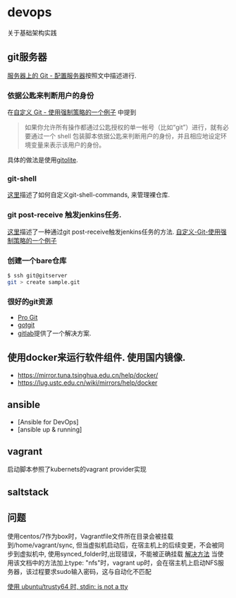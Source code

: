 # devops
关于基础架构实践

## git服务器

[服务器上的 Git - 配置服务器](https://git-scm.com/book/zh/v2/%E6%9C%8D%E5%8A%A1%E5%99%A8%E4%B8%8A%E7%9A%84-Git-%E9%85%8D%E7%BD%AE%E6%9C%8D%E5%8A%A1%E5%99%A8)按照文中描述进行.

### 依据公匙来判断用户的身份

在[自定义 Git - 使用强制策略的一个例子](https://git-scm.com/book/zh/v2/%E8%87%AA%E5%AE%9A%E4%B9%89-Git-%E4%BD%BF%E7%94%A8%E5%BC%BA%E5%88%B6%E7%AD%96%E7%95%A5%E7%9A%84%E4%B8%80%E4%B8%AA%E4%BE%8B%E5%AD%90#_an_example_git_enforced_policy) 中提到
>    如果你允许所有操作都通过公匙授权的单一帐号（比如“git”）进行，就有必要通过一个 shell 包装脚本依据公匙来判断用户的身份，并且相应地设定环境变量来表示该用户的身份。

具体的做法是使用[gitolite](https://github.com/sitaramc/gitolite).

### git-shell

[这里](http://planzero.org/blog/2012/10/24/hosting_an_admin-friendly_git_server_with_git-shell)描述了如何自定义git-shell-commands, 来管理裸仓库.

### git post-receive 触发jenkins任务.

[这里](https://schneide.wordpress.com/2012/09/25/triggering-jenkins-from-git-with-common-post-receive-hook/)描述了一种通过git post-receive触发jenkins任务的方法.
[自定义-Git-使用强制策略的一个例子](https://git-scm.com/book/zh/v2/%E8%87%AA%E5%AE%9A%E4%B9%89-Git-%E4%BD%BF%E7%94%A8%E5%BC%BA%E5%88%B6%E7%AD%96%E7%95%A5%E7%9A%84%E4%B8%80%E4%B8%AA%E4%BE%8B%E5%AD%90#_an_example_git_enforced_policy)

### 创建一个bare仓库

```sh
$ ssh git@gitserver
git > create sample.git
```

### 很好的git资源

- [Pro Git](https://git-scm.com/book/zh/v2)
- [gotgit](https://github.com/gotgit/gotgit.git)
- [gitlab](gitlab.com)提供了一个解决方案.

## 使用docker来运行软件组件. 使用国内镜像.

- https://mirror.tuna.tsinghua.edu.cn/help/docker/
- https://lug.ustc.edu.cn/wiki/mirrors/help/docker

## ansible

- [Ansible for DevOps]
- [ansible up & running]

## vagrant
启动脚本参照了kubernets的vagrant provider实现

## saltstack

## 问题
使用centos/7作为box时，Vagrantfile文件所在目录会被挂载到/home/vagrant/sync, 但当虚拟机启动后，在宿主机上的后续变更，不会被同步到虚拟机中,
使用synced_folder时,出现错误，不能被正确挂载
[解决方法](https://github.com/mitchellh/vagrant/issues/6497)
当使用该文档中的方法加上type: "nfs"时，vagrant up时，会在宿主机上启动NFS服务器，该过程要求sudo输入密码，这与自动化不匹配

[使用 ubuntu/trusty64 时, stdin: is not a tty](https://github.com/Varying-Vagrant-Vagrants/VVV/issues/517)
